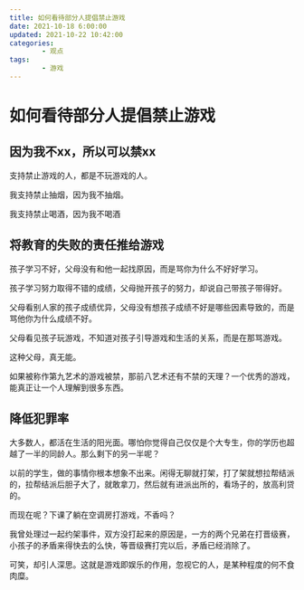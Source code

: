 ```yaml
---
title: 如何看待部分人提倡禁止游戏
date: 2021-10-18 6:00:00
updated: 2021-10-22 10:42:00
categories:
        - 观点
tags:
        - 游戏
---
```


# 如何看待部分人提倡禁止游戏

## 因为我不xx，所以可以禁xx

支持禁止游戏的人，都是不玩游戏的人。

我支持禁止抽烟，因为我不抽烟。

我支持禁止喝酒，因为我不喝酒

## 将教育的失败的责任推给游戏

孩子学习不好，父母没有和他一起找原因，而是骂你为什么不好好学习。

孩子学习努力取得不错的成绩，父母抛开孩子的努力，却说自己带孩子带得好。

父母看别人家的孩子成绩优异，父母没有想孩子成绩不好是哪些因素导致的，而是骂他你为什么成绩不好。

父母看见孩子玩游戏，不知道对孩子引导游戏和生活的关系，而是在那骂游戏。

这种父母，真无能。

如果被称作第九艺术的游戏被禁，那前八艺术还有不禁的天理？一个优秀的游戏，能真正让一个人理解到很多东西。

## 降低犯罪率

大多数人，都活在生活的阳光面。哪怕你觉得自己仅仅是个大专生，你的学历也超越了一半的同龄人。那么剩下的另一半呢？

以前的学生，做的事情你根本想象不出来。闲得无聊就打架，打了架就想拉帮结派的，拉帮结派后胆子大了，就敢拿刀，然后就有进派出所的，看场子的，放高利贷的。

而现在呢？下课了躺在空调房打游戏，不香吗？

我曾处理过一起约架事件，双方没打起来的原因是，一方的两个兄弟在打晋级赛，小孩子的矛盾来得快去的么快，等晋级赛打完以后，矛盾已经消除了。

可笑，却引人深思。这就是游戏即娱乐的作用，忽视它的人，是某种程度的何不食肉糜。


